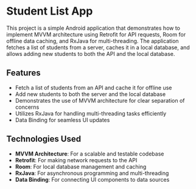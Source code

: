 # Student List App

This project is a simple Android application that demonstrates how to implement MVVM architecture using Retrofit for API requests, Room for offline data caching, and RxJava for multi-threading. The application fetches a list of students from a server, caches it in a local database, and allows adding new students to both the API and the local database.

## Features

- Fetch a list of students from an API and cache it for offline use
- Add new students to both the server and the local database
- Demonstrates the use of MVVM architecture for clear separation of concerns
- Utilizes RxJava for handling multi-threading tasks efficiently
- Data Binding for seamless UI updates

## Technologies Used

- **MVVM Architecture**: For a scalable and testable codebase
- **Retrofit**: For making network requests to the API
- **Room**: For local database management and caching
- **RxJava**: For asynchronous programming and multi-threading
- **Data Binding**: For connecting UI components to data sources
